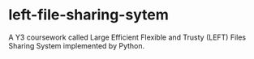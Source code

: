 # left-file-sharing-sytem
A Y3 coursework called Large Efficient Flexible and Trusty (LEFT) Files Sharing System implemented by Python.
